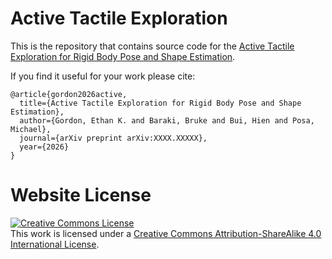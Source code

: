 # Active Tactile Exploration

This is the repository that contains source code for the [Active Tactile Exploration for Rigid Body Pose and Shape Estimation](https://dairlab.github.io/activetactile/).

If you find it useful for your work please cite:
```
@article{gordon2026active,
  title={Active Tactile Exploration for Rigid Body Pose and Shape Estimation},
  author={Gordon, Ethan K. and Baraki, Bruke and Bui, Hien and Posa, Michael},
  journal={arXiv preprint arXiv:XXXX.XXXXX},
  year={2026}
}

```

# Website License
<a rel="license" href="http://creativecommons.org/licenses/by-sa/4.0/"><img alt="Creative Commons License" style="border-width:0" src="https://i.creativecommons.org/l/by-sa/4.0/88x31.png" /></a><br />This work is licensed under a <a rel="license" href="http://creativecommons.org/licenses/by-sa/4.0/">Creative Commons Attribution-ShareAlike 4.0 International License</a>.
